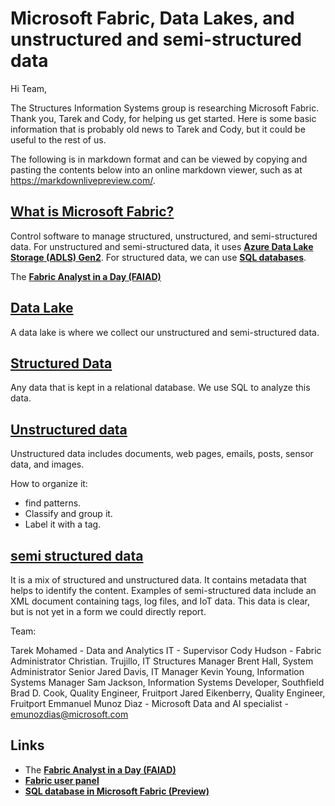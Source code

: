 # Microsoft Fabric, Data Lakes, and unstructured and semi-structured data

Hi Team,

The Structures Information Systems group is researching Microsoft Fabric.  Thank you, Tarek and Cody, for helping us get started. Here is some basic information that is probably old news to Tarek and Cody, but it could be useful to the rest of us.

The following is in markdown format and can be viewed by copying and pasting the contents below into an online markdown viewer, such as at <https://markdownlivepreview.com/>.

## **[What is Microsoft Fabric?](https://learn.microsoft.com/en-us/fabric/fundamentals/microsoft-fabric-overview)**

Control software to manage structured, unstructured, and semi-structured data.  For unstructured and semi-structured data, it uses **[Azure Data Lake Storage (ADLS) Gen2](https://learn.microsoft.com/en-us/azure/storage/blobs/data-lake-storage-introduction)**. For structured data, we can use **[SQL databases](https://learn.microsoft.com/en-us/fabric/database/sql/overview)**.

The **[Fabric Analyst in a Day (FAIAD)](https://aka.ms/LearnFAIAD)**

## **[Data Lake](https://azure.microsoft.com/en-us/resources/cloud-computing-dictionary/what-is-a-data-lake)**

A data lake is where we collect our unstructured and semi-structured data.

## **[Structured Data](https://www.geeksforgeeks.org/dbms/what-is-structured-data/)**

Any data that is kept in a relational database. We use SQL to analyze this data.

## **[Unstructured data](https://www.geeksforgeeks.org/what-is-unstructured-data/)**

Unstructured data includes documents, web pages, emails, posts, sensor data, and images.

How to organize it:

- find patterns.
- Classify and group it.
- Label it with a tag.

## **[semi structured data](https://www.geeksforgeeks.org/what-is-semi-structured-data/)**

It is a mix of structured and unstructured data. It contains metadata that helps to identify the content. Examples of semi-structured data include an XML document containing tags, log files, and IoT data. This data is clear, but is not yet in a form we could directly report.

Team:

Tarek Mohamed - Data and Analytics IT - Supervisor
Cody Hudson - Fabric Administrator
Christian. Trujillo, IT Structures Manager
Brent Hall, System Administrator Senior
Jared Davis, IT Manager
Kevin Young, Information Systems Manager
Sam Jackson, Information Systems Developer, Southfield
Brad D. Cook, Quality Engineer, Fruitport
Jared Eikenberry, Quality Engineer, Fruitport
Emmanuel Munoz Diaz - Microsoft Data and AI specialist - <emunozdias@microsoft.com>

## Links

- The **[Fabric Analyst in a Day (FAIAD)](https://aka.ms/LearnFAIAD)**
- **[Fabric user panel](https://learn.microsoft.com/en-us/fabric/fundamentals/feedback#fabric-user-panel)**
- **[SQL database in Microsoft Fabric (Preview)](https://learn.microsoft.com/en-us/fabric/database/sql/overview)**
